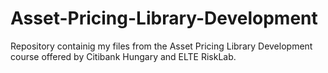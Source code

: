 # Asset-Pricing-Library-Development

Repository containig my files from the Asset Pricing Library Development course offered by Citibank Hungary and ELTE RiskLab.
